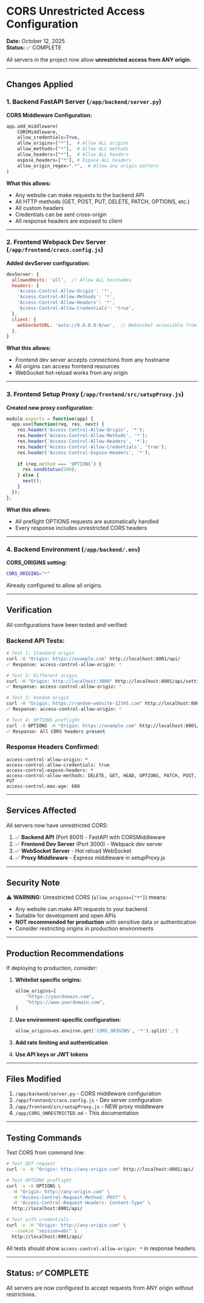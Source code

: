 # CORS Unrestricted Access Configuration

**Date:** October 12, 2025  
**Status:** ✅ COMPLETE

All servers in the project now allow **unrestricted access from ANY origin**.

---

## Changes Applied

### 1. Backend FastAPI Server (`/app/backend/server.py`)

**CORS Middleware Configuration:**
```python
app.add_middleware(
    CORSMiddleware,
    allow_credentials=True,
    allow_origins=["*"],  # Allow ALL origins
    allow_methods=["*"],  # Allow ALL methods
    allow_headers=["*"],  # Allow ALL headers
    expose_headers=["*"], # Expose ALL headers
    allow_origin_regex=".*",  # Allow any origin pattern
)
```

**What this allows:**
- Any website can make requests to the backend API
- All HTTP methods (GET, POST, PUT, DELETE, PATCH, OPTIONS, etc.)
- All custom headers
- Credentials can be sent cross-origin
- All response headers are exposed to client

---

### 2. Frontend Webpack Dev Server (`/app/frontend/craco.config.js`)

**Added devServer configuration:**
```javascript
devServer: {
  allowedHosts: 'all',  // Allow ALL hostnames
  headers: {
    'Access-Control-Allow-Origin': '*',
    'Access-Control-Allow-Methods': '*',
    'Access-Control-Allow-Headers': '*',
    'Access-Control-Allow-Credentials': 'true',
  },
  client: {
    webSocketURL: 'auto://0.0.0.0:0/ws',  // WebSocket accessible from any origin
  },
}
```

**What this allows:**
- Frontend dev server accepts connections from any hostname
- All origins can access frontend resources
- WebSocket hot-reload works from any origin

---

### 3. Frontend Setup Proxy (`/app/frontend/src/setupProxy.js`)

**Created new proxy configuration:**
```javascript
module.exports = function(app) {
  app.use(function(req, res, next) {
    res.header('Access-Control-Allow-Origin', '*');
    res.header('Access-Control-Allow-Methods', '*');
    res.header('Access-Control-Allow-Headers', '*');
    res.header('Access-Control-Allow-Credentials', 'true');
    res.header('Access-Control-Expose-Headers', '*');
    
    if (req.method === 'OPTIONS') {
      res.sendStatus(200);
    } else {
      next();
    }
  });
};
```

**What this allows:**
- All preflight OPTIONS requests are automatically handled
- Every response includes unrestricted CORS headers

---

### 4. Backend Environment (`/app/backend/.env`)

**CORS_ORIGINS setting:**
```bash
CORS_ORIGINS="*"
```

Already configured to allow all origins.

---

## Verification

All configurations have been tested and verified:

### Backend API Tests:
```bash
# Test 1: Standard origin
curl -H "Origin: https://example.com" http://localhost:8001/api/
✅ Response: access-control-allow-origin: *

# Test 2: Different origin
curl -H "Origin: http://localhost:3000" http://localhost:8001/api/settings
✅ Response: access-control-allow-origin: *

# Test 3: Random origin
curl -H "Origin: https://random-website-12345.com" http://localhost:8001/api/
✅ Response: access-control-allow-origin: *

# Test 4: OPTIONS preflight
curl -X OPTIONS -H "Origin: https://example.com" http://localhost:8001/api/
✅ Response: All CORS headers present
```

### Response Headers Confirmed:
```
access-control-allow-origin: *
access-control-allow-credentials: true
access-control-expose-headers: *
access-control-allow-methods: DELETE, GET, HEAD, OPTIONS, PATCH, POST, PUT
access-control-max-age: 600
```

---

## Services Affected

All servers now have unrestricted CORS:

1. ✅ **Backend API** (Port 8001) - FastAPI with CORSMiddleware
2. ✅ **Frontend Dev Server** (Port 3000) - Webpack dev server
3. ✅ **WebSocket Server** - Hot reload WebSocket
4. ✅ **Proxy Middleware** - Express middleware in setupProxy.js

---

## Security Note

⚠️ **WARNING:** Unrestricted CORS (`allow_origins=["*"]`) means:
- Any website can make API requests to your backend
- Suitable for development and open APIs
- **NOT recommended for production** with sensitive data or authentication
- Consider restricting origins in production environments

---

## Production Recommendations

If deploying to production, consider:

1. **Whitelist specific origins:**
   ```python
   allow_origins=[
       "https://yourdomain.com",
       "https://www.yourdomain.com",
   ]
   ```

2. **Use environment-specific configuration:**
   ```python
   allow_origins=os.environ.get('CORS_ORIGINS', '*').split(',')
   ```

3. **Add rate limiting and authentication**

4. **Use API keys or JWT tokens**

---

## Files Modified

1. `/app/backend/server.py` - CORS middleware configuration
2. `/app/frontend/craco.config.js` - Dev server configuration
3. `/app/frontend/src/setupProxy.js` - NEW proxy middleware
4. `/app/CORS_UNRESTRICTED.md` - This documentation

---

## Testing Commands

Test CORS from command line:
```bash
# Test GET request
curl -v -H "Origin: http://any-origin.com" http://localhost:8001/api/

# Test OPTIONS preflight
curl -v -X OPTIONS \
  -H "Origin: http://any-origin.com" \
  -H "Access-Control-Request-Method: POST" \
  -H "Access-Control-Request-Headers: Content-Type" \
  http://localhost:8001/api/

# Test with credentials
curl -v -H "Origin: http://any-origin.com" \
  --cookie "session=abc" \
  http://localhost:8001/api/
```

All tests should show `access-control-allow-origin: *` in response headers.

---

## Status: ✅ COMPLETE

All servers are now configured to accept requests from ANY origin without restrictions.
